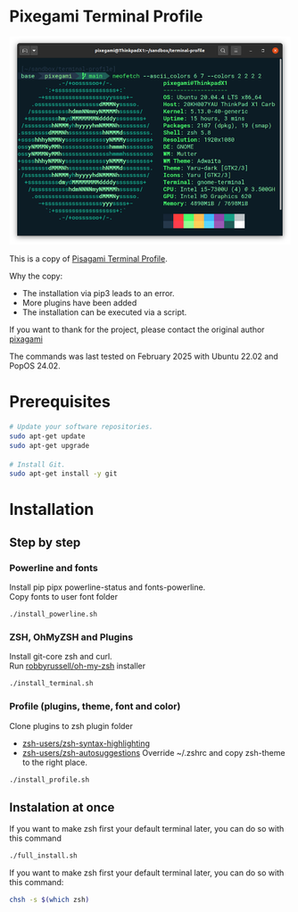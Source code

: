 # Pixegami Terminal Profile

![terminal](./terminal_screenshot.png)

This is a copy of [Pisagami Terminal Profile](https://github.com/TimelessTron/terminalProfile).

Why the copy:
- The installation via pip3 leads to an error.
- More plugins have been added
- The installation can be executed via a script.

If you want to thank for the project, please contact the original author [pixagami](https://github.com/pixegami)

The commands was last tested on February 2025 with Ubuntu 22.02 and PopOS 24.02.

# Prerequisites

```bash
# Update your software repositories.
sudo apt-get update
sudo apt-get upgrade

# Install Git.
sudo apt-get install -y git
```

# Installation
## Step by step
### Powerline and fonts
Install pip pipx powerline-status and fonts-powerline.\
Copy fonts to user font folder
```bash
./install_powerline.sh
```

### ZSH, OhMyZSH and Plugins
Install git-core zsh and curl.\
Run [robbyrussell/oh-my-zsh](https://github.com/ohmyzsh/ohmyzsh) installer
```bash
./install_terminal.sh
```
### Profile (plugins, theme, font and color)
Clone plugins to zsh plugin folder
- [zsh-users/zsh-syntax-highlighting](https://github.com/zsh-users/zsh-syntax-highlighting)
- [zsh-users/zsh-autosuggestions](https://github.com/zsh-users/zsh-autosuggestions)
Override ~/.zshrc and copy zsh-theme to the right place.
```bash
./install_profile.sh
```
## Instalation at once
If you want to make zsh first your default terminal later, you can do so with this command
```bash
./full_install.sh
```
If you want to make zsh first your default terminal later, you can do so with this command:
```bash
chsh -s $(which zsh)
```
